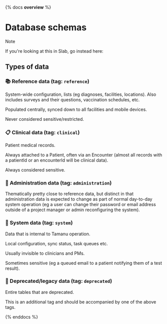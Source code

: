 {% docs __overview__ %}
# Database schemas

> [!NOTE]
> If you're looking at this in Slab, go instead here:
> <url to deployed dbt site>

## Types of data

### 📚 Reference data (tag: `reference`)

System-wide configuration, lists (eg diagnoses, facilities, locations).
Also includes surveys and their questions, vaccination schedules, etc.

Populated centrally, synced down to all facilities and mobile devices.

Never considered sensitive/restricted.

### 📋 Clinical data (tag: `clinical`)

Patient medical records. 

Always attached to a Patient, often via an Encounter (almost all records with a patientId or an encounterId will be clinical data).

Always considered sensitive.

### 📁 Administration data (tag: `administration`)

Thematically pretty close to reference data, but distinct in that administration data is expected to change as part of normal day-to-day system operation (eg a user can change their password or email address outside of a project manager or admin reconfiguring the system).

### 🔧 System data (tag: `system`)

Data that is internal to Tamanu operation.

Local configuration, sync status, task queues etc.

Usually invisible to clinicians and PMs.

Sometimes sensitive (eg a queued email to a patient notifying them of a test result).

### 🚮 Deprecated/legacy data (tag: `deprecated`)

Entire tables that are deprecated.

This is an additional tag and should be accompanied by one of the above tags.

{% enddocs %}